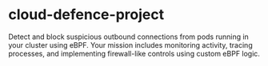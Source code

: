 # cloud-defence-project
Detect and block suspicious outbound connections from pods running in your cluster using eBPF. Your mission includes monitoring activity, tracing processes, and implementing firewall-like controls using custom eBPF logic.
